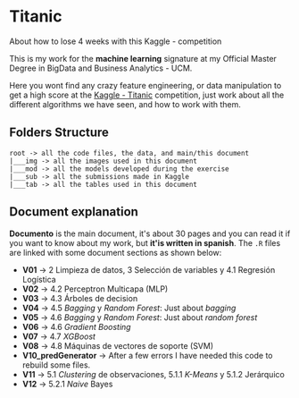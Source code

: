# Titanic
About how to lose 4 weeks with this Kaggle - competition

This is my work for the **machine learning** signature at my Official Master Degree in BigData and Business Analytics - UCM. 

Here you wont find any crazy feature engineering, or data manipulation to get a high score at the [Kaggle - Titanic](https://www.kaggle.com/c/titanic)
competition, just work about all the different algorithms we have seen, and how to work with them.

## Folders Structure
```
root -> all the code files, the data, and main/this document
|___img -> all the images used in this document
|___mod -> all the models developed during the exercise
|___sub -> all the submissions made in Kaggle
|___tab -> all the tables used in this document
```

## Document explanation
**Documento** is the main document, it's about 30 pages and you can read it if you want to know about my work, but **it'is written in spanish**.
The `.R` files are linked with some document sections as shown below:
* **V01** $\rightarrow$ 2 Limpieza de datos, 3 Selección de variables y 4.1 Regresión Logística
* **V02** $\rightarrow$ 4.2 Perceptron Multicapa (MLP)
* **V03** $\rightarrow$ 4.3 Árboles de decision
* **V04** $\rightarrow$ 4.5 _Bagging_ y _Random Forest_: Just about _bagging_
* **V05** $\rightarrow$ 4.6 _Bagging_ y _Random Forest_: Just about _random forest_
* **V06** $\rightarrow$ 4.6 _Gradient Boosting_
* **V07** $\rightarrow$ 4.7 _XGBoost_
* **V08** $\rightarrow$ 4.8 Máquinas de vectores de soporte (SVM)
* **V10_predGenerator** $\rightarrow$ After a few errors I have needed this code to rebuild some files. 
* **V11** $\rightarrow$ 5.1 _Clustering_ de observaciones, 5.1.1 _K-Means_ y 5.1.2 Jerárquico
* **V12** $\rightarrow$ 5.2.1 _Naive_ Bayes
